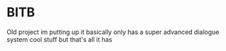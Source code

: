 # BITB
Old project im putting up it basically only has a super advanced dialogue system cool stuff but that's all it has
